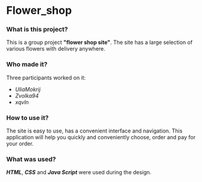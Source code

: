 # Flower_shop
### What is this project?
This is a group project __"flower shop site"__. The site has a large selection of various flowers with delivery anywhere.
### Who made it?
Three participants worked on it:
* *UliaMokrij*
* *Zvolka94*
* *xqvln*
### How to use it?
The site is easy to use, has a convenient interface and navigation. This application will help you quickly and conveniently choose, order and pay for your order.
### What was used?
*__HTML__*, *__CSS__* and *__Java Script__* were used during the design.
